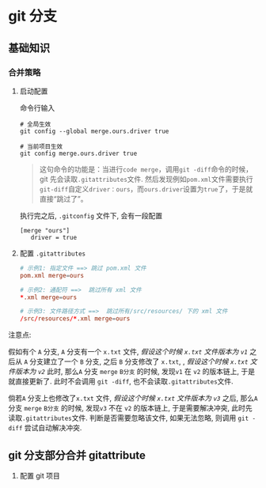 # git 分支

## 基础知识

### 合并策略

1. 启动配置

   命令行输入

   ```shell
   # 全局生效
   git config --global merge.ours.driver true

   # 当前项目生效
   git config merge.ours.driver true
   ```

   > 这句命令的功能是：当进行`code merge`，调用`git -diff`命令的时候，git 先会读取`.gitattributes`文件.
   > 然后发现例如`pom.xml`文件需要执行`git-diff`自定义`driver：ours`，而`ours.driver`设置为`true`了，于是就直接“跳过了”。

   执行完之后, `.gitconfig` 文件下, 会有一段配置

   ```.gitconfig
   [merge "ours"]
      driver = true
   ```

2. 配置 `.gitattributes`

   ```conf
   # 示例1: 指定文件 ==> 跳过 pom.xml 文件 
   pom.xml merge=ours

   # 示例2: 通配符 ==>  跳过所有 xml 文件
   *.xml merge=ours

   # 示例3: 文件路径方式 ==>  跳过所有/src/resources/ 下的 xml 文件
   /src/resources/*.xml merge=ours
   ```

注意点: 

   假如有个 `A` 分支, `A` 分支有一个 `x.txt` 文件, _假设这个时候 `x.txt` 文件版本为 `v1`_
   之后从 `A` 分支建立了一个 `B` 分支, 之后 `B` 分支修改了 `x.txt`, , _假设这个时候 `x.txt` 文件版本为 `v2`_
   此时, 那么`A` 分支 `merge` `B分支` 的时候, 发现`v1` 在 `v2` 的版本链上, 于是就直接更新了. 此时不会调用 `git -diff`, 也不会读取`.gitattributes`文件.

   倘若`A` 分支上也修改了`x.txt` 文件, _假设这个时候 `x.txt` 文件版本为 `v3`_
   之后, 那么`A` 分支 `merge` `B分支` 的时候, 发现`v3` 不在 `v2` 的版本链上, 于是需要解决冲突, 此时先读取`.gitattributes`文件. 判断是否需要忽略该文件, 如果无法忽略, 则调用 `git -diff` 尝试自动解决冲突.


## git 分支部分合并 gitattribute

1. 配置 git 项目

